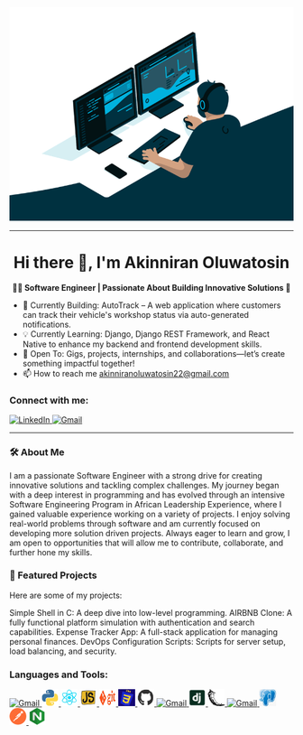 <div align="center">
  <img src="./Intro.gif" alt="Description of GIF" width="600" />
</div>

---

<h1 align="center"><strong>Hi there 👋, I'm Akinniran Oluwatosin</strong></h1>

<p align="center"><strong>👨‍💻 Software Engineer | Passionate About Building Innovative Solutions 🚀</strong></p>

- 🚀 Currently Building: AutoTrack – A web application where customers can track their vehicle's workshop status via auto-generated notifications.
- 💡 Currently Learning: Django, Django REST Framework, and React Native to enhance my backend and frontend development skills.
- 🤝 Open To: Gigs, projects, internships, and collaborations—let’s create something impactful together!
- 📫 How to reach me akinniranoluwatosin22@gmail.com

### Connect with me:
<a href="www.linkedin.com/in/akinniran-oluwatosin">
  <img src="https://cdn.jsdelivr.net/gh/devicons/devicon/icons/linkedin/linkedin-original.svg" alt="LinkedIn" width="40" height="40">
</a> 
<a href="akinniranoluwatosin22@gmail.com">
  <img src="https://upload.wikimedia.org/wikipedia/commons/6/66/Gmail_Icon.png" alt="Gmail" width="30" height="30">
</a>

---

### 🛠️ About Me
I am a passionate Software Engineer with a strong drive for creating innovative solutions and tackling complex challenges. My journey began with a deep interest in programming and has evolved through an intensive Software Engineering Program in 
African Leadership Experience, where I gained valuable experience working on a variety of projects. I enjoy solving real-world problems through software and am currently focused on developing more solution driven projects. Always eager to learn and grow, I am open to opportunities that will allow me to contribute, collaborate, and further hone my skills.

### 📂 Featured Projects
Here are some of my projects:

Simple Shell in C: A deep dive into low-level programming.
AIRBNB Clone: A fully functional platform simulation with authentication and search capabilities.
Expense Tracker App: A full-stack application for managing personal finances.
DevOps Configuration Scripts: Scripts for server setup, load balancing, and security.

### Languages and Tools:
<a href="https://developer.mozilla.org/en-US/docs/Web/HTML">
  <img src="./HTML.gif" alt="Gmail" width="30" height="30">
</a>
<a href="https://www.python.org/">
  <img src="./PYTHON.gif" alt="Gmail" width="30" height="30">
</a>
<a href="https://react.dev/">
  <img src="./REACT.gif" alt="Gmail" width="30" height="30">
</a>
<a href="https://developer.mozilla.org/en-US/docs/Web/JavaScript">
  <img src="./JS.gif" alt="Gmail" width="30" height="30">
</a>
<a href="https://git-scm.com/">
  <img src="./GIT.gif" alt="Gmail" width="30" height="30">
</a>
<a href="https://developer.mozilla.org/en-US/docs/Web/CSS">
  <img src="./CSS.gif" alt="Gmail" width="30" height="30">
</a>
<a href="https://github.com/">
  <img src="./GITHUB.gif" alt="Gmail" width="30" height="30">
</a>
<a href="">
  <img src="./VS_CODE.gif" alt="Gmail" width="30" height="30">
</a>
<a href="https://www.djangoproject.com/">
  <img src="./django.png" alt="Gmail" width="30" height="30">
</a>
<a href="https://flask.palletsprojects.com/en/stable/">
  <img src="./flask.png" alt="Gmail" width="30" height="30">
</a>
<a href="https://www.mysql.com/">
  <img src="./mysql.git" alt="Gmail" width="30" height="30">
</a>
<a href="https://www.postgresql.org/">
  <img src="./postgresql.png" alt="Gmail" width="30" height="30">
</a>
<a href="https://www.postman.com/">
  <img src="./postman.png" alt="Gmail" width="30" height="30">
</a>
<a href="https://nginx.org/en/">
  <img src="./nginx.png" alt="Gmail" width="30" height="30">
</a>

